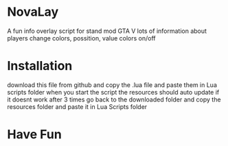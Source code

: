 # NovaLay
A fun info overlay script for stand mod GTA V
lots of information about players
change colors, possition, value colors on/off

# Installation
download this file from github and copy the .lua file and paste them in Lua scripts folder
when you start the script the resources should auto update if it doesnt work after 3 times go back to the downloaded folder
and copy the resources folder and paste it in Lua Scripts folder

# Have Fun
